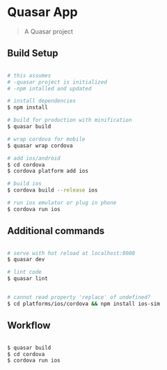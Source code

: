 # Quasar App

> A Quasar project

## Build Setup

``` bash

# this assumes
# -quasar project is initialized
# -npm intalled and updated

# install dependencies
$ npm install

# build for production with minification
$ quasar build

# wrap cordova for mobile
$ quasar wrap cordova

# add ios/android
$ cd cordova
$ cordova platform add ios

# build ios
$ cordova build --release ios

# run ios emulator or plug in phone
$ cordova run ios

```

## Additional commands
``` bash

# serve with hot reload at localhost:8080
$ quasar dev

# lint code
$ quasar lint


# cannot read property 'replace' of undefined?
$ cd platforms/ios/cordova && npm install ios-sim

```

## Workflow
``` bash

$ quasar build
$ cd cordova
$ cordova run ios


```
